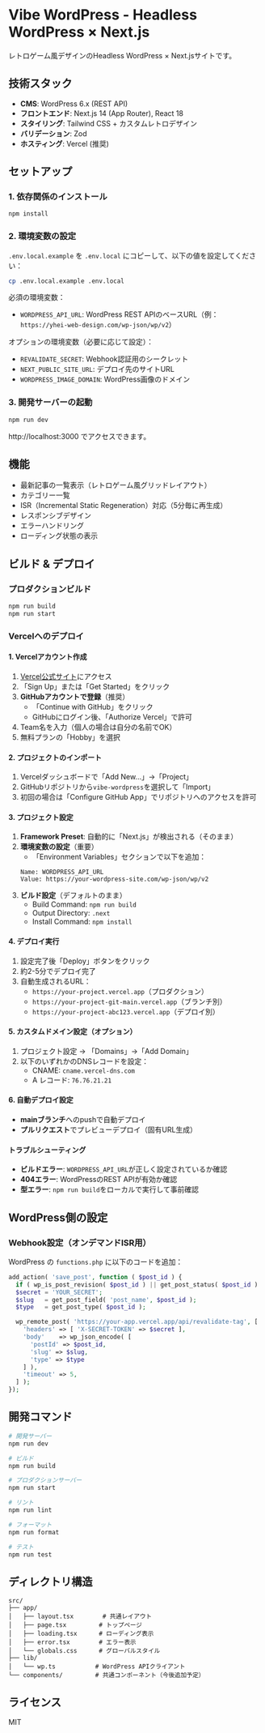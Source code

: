 # Vibe WordPress - Headless WordPress × Next.js

レトロゲーム風デザインのHeadless WordPress × Next.jsサイトです。

## 技術スタック

- **CMS**: WordPress 6.x (REST API)
- **フロントエンド**: Next.js 14 (App Router), React 18
- **スタイリング**: Tailwind CSS + カスタムレトロデザイン
- **バリデーション**: Zod
- **ホスティング**: Vercel (推奨)

## セットアップ

### 1. 依存関係のインストール

```bash
npm install
```

### 2. 環境変数の設定

`.env.local.example` を `.env.local` にコピーして、以下の値を設定してください：

```bash
cp .env.local.example .env.local
```

必須の環境変数：

- `WORDPRESS_API_URL`: WordPress REST APIのベースURL（例：`https://yhei-web-design.com/wp-json/wp/v2`）

オプションの環境変数（必要に応じて設定）：

- `REVALIDATE_SECRET`: Webhook認証用のシークレット
- `NEXT_PUBLIC_SITE_URL`: デプロイ先のサイトURL
- `WORDPRESS_IMAGE_DOMAIN`: WordPress画像のドメイン

### 3. 開発サーバーの起動

```bash
npm run dev
```

http://localhost:3000 でアクセスできます。

## 機能

- 最新記事の一覧表示（レトロゲーム風グリッドレイアウト）
- カテゴリー一覧
- ISR（Incremental Static Regeneration）対応（5分毎に再生成）
- レスポンシブデザイン
- エラーハンドリング
- ローディング状態の表示

## ビルド & デプロイ

### プロダクションビルド

```bash
npm run build
npm run start
```

### Vercelへのデプロイ

#### 1. Vercelアカウント作成

1. [Vercel公式サイト](https://vercel.com)にアクセス
2. 「Sign Up」または「Get Started」をクリック
3. **GitHubアカウントで登録**（推奨）
   - 「Continue with GitHub」をクリック
   - GitHubにログイン後、「Authorize Vercel」で許可
4. Team名を入力（個人の場合は自分の名前でOK）
5. 無料プランの「Hobby」を選択

#### 2. プロジェクトのインポート

1. Vercelダッシュボードで「Add New...」→「Project」
2. GitHubリポジトリから`vibe-wordpress`を選択して「Import」
3. 初回の場合は「Configure GitHub App」でリポジトリへのアクセスを許可

#### 3. プロジェクト設定

1. **Framework Preset**: 自動的に「Next.js」が検出される（そのまま）
2. **環境変数の設定**（重要）
   - 「Environment Variables」セクションで以下を追加：
   ```
   Name: WORDPRESS_API_URL
   Value: https://your-wordpress-site.com/wp-json/wp/v2
   ```
3. **ビルド設定**（デフォルトのまま）
   - Build Command: `npm run build`
   - Output Directory: `.next`
   - Install Command: `npm install`

#### 4. デプロイ実行

1. 設定完了後「Deploy」ボタンをクリック
2. 約2-5分でデプロイ完了
3. 自動生成されるURL：
   - `https://your-project.vercel.app`（プロダクション）
   - `https://your-project-git-main.vercel.app`（ブランチ別）
   - `https://your-project-abc123.vercel.app`（デプロイ別）

#### 5. カスタムドメイン設定（オプション）

1. プロジェクト設定 → 「Domains」→「Add Domain」
2. 以下のいずれかのDNSレコードを設定：
   - CNAME: `cname.vercel-dns.com`
   - A レコード: `76.76.21.21`

#### 6. 自動デプロイ設定

- **mainブランチ**へのpushで自動デプロイ
- **プルリクエスト**でプレビューデプロイ（固有URL生成）

#### トラブルシューティング

- **ビルドエラー**: `WORDPRESS_API_URL`が正しく設定されているか確認
- **404エラー**: WordPressのREST APIが有効か確認
- **型エラー**: `npm run build`をローカルで実行して事前確認

## WordPress側の設定

### Webhook設定（オンデマンドISR用）

WordPress の `functions.php` に以下のコードを追加：

```php
add_action( 'save_post', function ( $post_id ) {
  if ( wp_is_post_revision( $post_id ) || get_post_status( $post_id ) !== 'publish' ) return;
  $secret = 'YOUR_SECRET';
  $slug   = get_post_field( 'post_name', $post_id );
  $type   = get_post_type( $post_id );

  wp_remote_post( 'https://your-app.vercel.app/api/revalidate-tag', [
    'headers' => [ 'X-SECRET-TOKEN' => $secret ],
    'body'    => wp_json_encode( [
      'postId' => $post_id,
      'slug' => $slug,
      'type' => $type
    ] ),
    'timeout' => 5,
  ] );
});
```

## 開発コマンド

```bash
# 開発サーバー
npm run dev

# ビルド
npm run build

# プロダクションサーバー
npm run start

# リント
npm run lint

# フォーマット
npm run format

# テスト
npm run test
```

## ディレクトリ構造

```
src/
├── app/
│   ├── layout.tsx        # 共通レイアウト
│   ├── page.tsx         # トップページ
│   ├── loading.tsx      # ローディング表示
│   ├── error.tsx        # エラー表示
│   └── globals.css      # グローバルスタイル
├── lib/
│   └── wp.ts           # WordPress APIクライアント
└── components/         # 共通コンポーネント（今後追加予定）
```

## ライセンス

MIT

